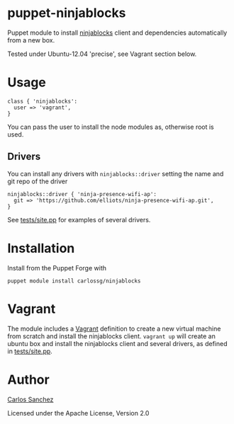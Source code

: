 puppet-ninjablocks
=================

Puppet module to install [ninjablocks](http://www.ninjablocks.com) client and dependencies automatically from a new box.

Tested under Ubuntu-12.04 'precise', see Vagrant section below.


# Usage

    class { 'ninjablocks':
      user => 'vagrant',
    }

You can pass the user to install the node modules as, otherwise root is used.


## Drivers

You can install any drivers with `ninjablocks::driver` setting the name and git repo of the driver

    ninjablocks::driver { 'ninja-presence-wifi-ap':
      git => 'https://github.com/elliots/ninja-presence-wifi-ap.git',
    }

See [tests/site.pp](blob/master/tests/site.pp) for examples of several drivers.

# Installation

Install from the Puppet Forge with

    puppet module install carlossg/ninjablocks

# Vagrant

The module includes a [Vagrant](http://vagrantup.com) definition to create a new virtual machine from scratch and install the ninjablocks client.
`vagrant up` will create an ubuntu box and install the ninjablocks client and several drivers, as defined in [tests/site.pp](blob/master/tests/site.pp).

# Author

[Carlos Sanchez](http://csanchez.org)

Licensed under the Apache License, Version 2.0
